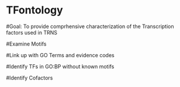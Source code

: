 # TFontology

#Goal: To provide comprhensive characterization of the Transcription factors used in TRNS

#Examine Motifs

#Link up with GO Terms and evidence codes

#Identify TFs in GO:BP without known motifs

#Identify Cofactors

